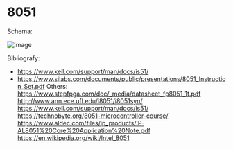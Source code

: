 # 8051
Schema:


![image](https://user-images.githubusercontent.com/19265585/197328566-e93496ae-ff98-4439-8e70-84281887b218.png)

Bibliografy: 
* https://www.keil.com/support/man/docs/is51/
* https://www.silabs.com/documents/public/presentations/8051_Instruction_Set.pdf
Others: 
https://www.stepfpga.com/doc/_media/datasheet_fp8051_1t.pdf
http://www.ann.ece.ufl.edu/i8051/i8051syn/
https://www.keil.com/support/man/docs/is51/
https://technobyte.org/8051-microcontroller-course/
https://www.aldec.com/files/ip_products/IP-AL8051%20Core%20Application%20Note.pdf
https://en.wikipedia.org/wiki/Intel_8051
